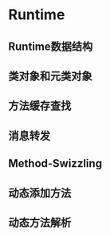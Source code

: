# Runtime

## Runtime数据结构

## 类对象和元类对象

## 方法缓存查找

## 消息转发

## Method-Swizzling

## 动态添加方法

## 动态方法解析
